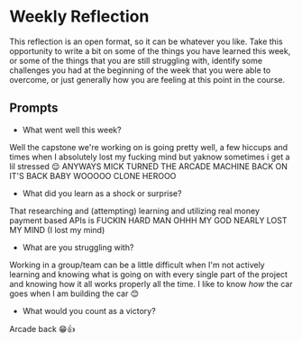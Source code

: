 # Weekly Reflection
This reflection is an open format, so it can be whatever you like. Take this opportunity to write a bit on some of the things you have learned this week, or some of the things that you are still struggling with, identify some challenges you had at the beginning of the week that you were able to overcome, or just generally how you are feeling at this point in the course.

## Prompts
- What went well this week?

Well the capstone we're working on is going pretty well, a few hiccups and times when I absolutely lost my fucking mind but yaknow sometimes i get a lil stressed 😌 ANYWAYS MICK TURNED THE ARCADE MACHINE BACK ON IT'S BACK BABY WOOOOO CLONE HEROOO

- What did you learn as a shock or surprise?

That researching and (attempting) learning and utilizing real money payment based APIs is FUCKIN HARD MAN OHHH MY GOD NEARLY LOST MY MIND (I lost my mind)

- What are you struggling with?

Working in a group/team can be a little difficult when I'm not actively learning and knowing what is going on with every single part of the project and knowing how it all works properly all the time. I like to know *how* the car goes when I am building the car 😊

- What would you count as a victory?

Arcade back 😁👍

